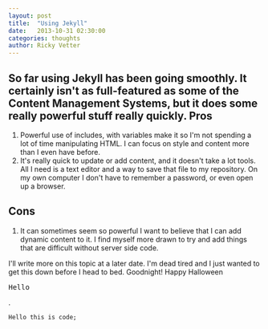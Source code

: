 ```yaml
---
layout: post
title:  "Using Jekyll"
date:   2013-10-31 02:30:00
categories: thoughts
author: Ricky Vetter
---
```


So far using Jekyll has been going smoothly. It certainly isn't as full-featured as some of the Content Management Systems, but it does some really powerful stuff really quickly.
Pros
----
1. Powerful use of includes, with variables make it so I'm not spending a lot of time manipulating HTML. I can focus on style and content more than I even have before.
2. It's really quick to update or add content, and it doesn't take a lot tools. All I need is a text editor and a way to save that file to my repository. On my own computer I don't have to remember a password, or even open up a browser.

Cons
----
1. It can sometimes seem so powerful I want to believe that I can add dynamic content to it. I find myself more drawn to try and add things that are difficult without server side code.

I'll write more on this topic at a later date. I'm dead tired and I just wanted to get this down before I head to bed. Goodnight! Happy Halloween<pre>Hello</pre>.

	Hello this is code;